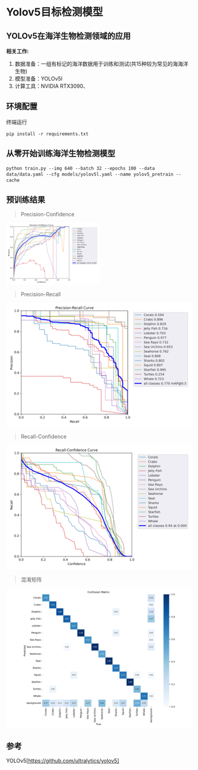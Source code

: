 # Yolov5目标检测模型

## YOLOv5在海洋生物检测领域的应用
**相关工作:**  
1. 数据准备：一组有标记的海洋数据用于训练和测试(共15种较为常见的海海洋生物)
2. 模型准备：YOLOv5l
3. 计算工具：NVIDIA RTX3090、

## 环境配置
终端运行
```shell
pip install -r requirements.txt
```

## 从零开始训练海洋生物检测模型
```shell
python train.py --img 640 --batch 32 --epochs 100 --data data/data.yaml --cfg models/yolov5l.yaml --name yolov5_pretrain --cache
```

## 预训练结果
> Precision-Confidence
<img src='./imgs/P_curve.png' width='50%'>

> Precision-Recall
<img src='./imgs/PR_curve.png'>

> Recall-Confidence
<img src='./imgs/R_curve.png'>

> 混淆矩阵
<img src='./imgs/confusion_matrix.png'>

## 参考
YOLOv5[https://github.com/ultralytics/yolov5]